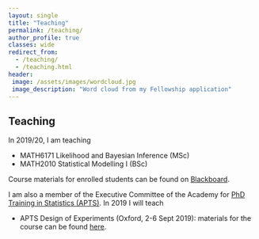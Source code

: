 ```yaml
---
layout: single
title: "Teaching"
permalink: /teaching/
author_profile: true
classes: wide
redirect_from: 
  - /teaching/
  - /teaching.html
header: 
 image: /assets/images/wordcloud.jpg
 image_description: "Word cloud from my Fellowship application"  
---
```


## Teaching

In 2019/20, I am teaching

- MATH6171 Likelihood and Bayesian Inference (MSc)
- MATH2010 Statistical Modelling I (BSc)

Course materials for enrolled students can be found on [Blackboard](https://blackboard.soton.ac.uk).

I am also a member of the Executive Committee of the Academy for [PhD Training in Statistics (APTS)](http://www.apts.ac.uk/). In 2019 I will teach

- APTS Design of Experiments (Oxford, 2-6 Sept 2019): materials for the course can be found [here](https://statsdavew.github.io/apts.doe/).


